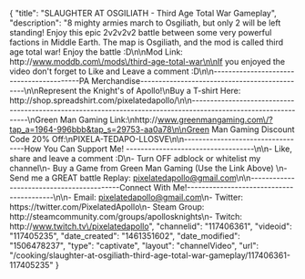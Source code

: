 {
    "title": "SLAUGHTER AT OSGILIATH - Third Age Total War Gameplay",
    "description": "8 mighty armies march to Osgiliath, but only 2 will be left standing!  Enjoy this epic 2v2v2v2 battle between some very powerful factions in Middle Earth.  The map is Osgiliath, and the mod is called third age total war!  Enjoy the battle :D\n\nMod Link: http:\/\/www.moddb.com\/mods\/third-age-total-war\n\nIf you enjoyed the video don't forget to Like and Leave a comment :D\n\n-----------------------------------------PA Merchandise----------------------------------------------\n\nRepresent the Knight's of Apollo!\nBuy a T-shirt Here: http:\/\/shop.spreadshirt.com\/pixelatedapollo\/\n\n---------------------------------------------------------------------------------------------------------------\nGreen Man Gaming Link:\nhttp:\/\/www.greenmangaming.com\/?tap_a=1964-996bbb&tap_s=29753-aa0a78\n\nGreen Man Gaming Discount Code 20% Off:\nPIXELA-TEDAPO-LLOSVE\n\n----------------------------------How You Can Support Me! -----------------------------------\n\n- Like, share and leave a comment :D\n- Turn OFF adblock or whitelist my channel\n- Buy a Game from Green Man Gaming (Use the Link Above) \n- Send me a GREAT battle Replay: pixelatedapollo@gmail.com\n\n------------------------------------------Connect With Me!-----------------------------------------\n\n- Email: pixelatedapollo@gmail.com\n- Twitter: https:\/\/twitter.com\/PixelatedApollo\n- Steam Group:  http:\/\/steamcommunity.com\/groups\/apollosknights\n- Twitch: http:\/\/www.twitch.tv\/pixelatedapollo",
    "channelid": "117406361",
    "videoid": "117405235",
    "date_created": "1461351602",
    "date_modified": "1506478237",
    "type": "captivate",
    "layout": "channelVideo",
    "url": "\/cooking\/slaughter-at-osgiliath-third-age-total-war-gameplay\/117406361-117405235"
}